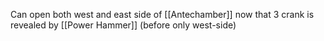 Can open both west and east side of [[Antechamber]] now that 3 crank is revealed by [[Power Hammer]] (before only west-side)